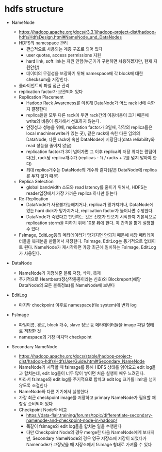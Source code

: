 # hdfs structure

* NameNode
  * https://hadoop.apache.org/docs/r3.3.1/hadoop-project-dist/hadoop-hdfs/HdfsDesign.html#NameNode_and_DataNodes
  * HDFS의 namespace 관리
    * 관습적으로 사용되는 계층 구조로 되어 있다
    * user quotas, access permissions 지원
    * hard link, soft link는 지원 안함(누군가가 구현하면 차용하겠지만, 현재 지원안함)
    * 데이터의 무결성을 보장하기 위해 namespace에 각 block에 대한 checksum을 저장한다.
  * 클라이언트의 파일 접근 관리
  * replication factor가 보관되어 있다
  * Replication Placement
    * Hadoop Rack Awareness를 이용해 DataNode가 어느 rack id에 속한지 결정한다
    * replica들을 모두 다른 rack에 두면 rack간의 이동비용이 크기 때문에 write의 비용이 증가해서 선호하지 않는다.
    * 안정성과 성능을 위해, replication factor가 3일때, 각각의 replica들은 local machine(write가 있는 곳), 같은 rack에 속한 다른 임의의 DataNode, 다른 rack에 속한 DataNode에 저장된다(data reliability와 read 성능을 줄이지 않음)
    * replication factor가 3이 넘어가면 그 이후 replica의 저장 위치는 랜덤이다(단, rack당 replica개수가 (replicas - 1) / racks + 2를 넘지 말아야 한다)
    * 최대 replica개수는 DataNode의 개수와 같다(같은 DataNode에 replica를 두지 않기 때문)
  * Replica Selection
    * global bandwidth 소모와 read latency를 줄이기 위해서, HDFS는 reader입장에서 가장 가까운 replica 하나만 읽는다
  * Re-Replication
    * DataNode가 사용불가능해지거나, replica가 망가지거나, DataNode에 있는 hard dick가 망가지거나, replication factor가 늘어나면 수행한다.
    * DataNode가 죽었다고 판단하는 것은 신호가 안오기 시작한지 기본적으로 replication storm을 피하기 위해 10분 뒤에 한다. 이 간격을 짧게 설정할 수 있다
  * FsImage, EditLog등의 메타데이터가 망가지면 안되기 때문에 해당 메타데이터들을 복제본을 만들어서 저장한다. FsImage, EditLog는 동기적으로 업데이트 된다. NameNode가 재시작하면 가장 최근에 일치하는 FsImage, EditLog가 사용된다.
* DataNode

  * NameNode가 지정해준 블록 저장, 삭제, 복제
  * 주기적으로 Heartbeat(정상작동중이라는 신호)와 Blockreport(해당 DataNode의 모든 블록정보)를 NameNode에 보낸다
* EditLog
  * 마지막 checkpoint 이후로 namespace(file system)에 변화 log
* FsImage
  * 파일이름, 경로, block 개수, slave 정보 등 메타데이터들을 image 파일 형태로 저장한 것
  * namespace의 가장 마지막 checkpoint
* Secondary NameNode
  * https://hadoop.apache.org/docs/stable/hadoop-project-dist/hadoop-hdfs/HdfsUserGuide.html#Secondary_NameNode
  * NameNode가 시작할 때 fsimage를 통해 HDFS 상태를 읽어오고 edit log들과 합치는데, edit log들이 너무 많이 쌓이면 처음 실행이 매우 느려진다.
  * 따라서 fsimage와 edit log를 주기적으로 합치고 edit log 크기를 limit을 넘지 않도록 조절한다
  * NameNode와 다른 기기에서 실행한다
  * 가장 최근 checkpoint image를 저장하고 primary NameNode가 필요할 때 항상 준비되어 있다
  * Checkpoint Node와 비교
    * https://data-flair.training/forums/topic/differentiate-secondary-namenode-and-checkpoint-node-in-hadoop/
    * 똑같이 fsimage와 edit log들을 합치는 일을 수행한다
    * 다만 Checkpoint Node의 경우 merge한 다음 NameNode에게 보내지만, Secondary NameNode의 경우 영구 저장소에 저장이 되었다가 Namenode가 고장났을 때 저장소에서 fsimage 형태로 가져올 수 있다

